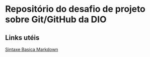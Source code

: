 # Repositório do desafio de projeto sobre Git/GitHub da DIO
## Links utéis
[Sintaxe Basica Markdown](https://www.markdownguide.org/basic-syntax/)
